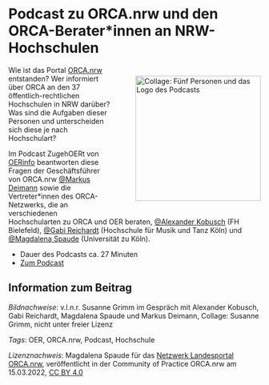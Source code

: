 # Podcast zu ORCA.nrw und den ORCA-Berater\*innen an NRW-Hochschulen

<img src="https://github.com/lindahalm-hsbi/infOERmiert/assets/149470876/13b5562f-b6dd-4937-a977-13cc7bb26c86" style="float: right; margin: 20px 0px 20px 50px" alt="Collage: Fünf Personen und das Logo des Podcasts" title="Collage_Podcast-zugehOERt_Folge-ORCA.nrw_.png" width="250px"/> 

Wie ist das Portal [ORCA.nrw](https://www.orca.nrw/) entstanden? Wer informiert über ORCA an den 37 öffentlich-rechtlichen Hochschulen in NRW darüber? Was sind die Aufgaben dieser Personen und unterscheiden sich diese je nach Hochschulart?

Im Podcast ZugehOERt von [OERinfo](https://open-educational-resources.de/) beantworten diese Fragen der Geschäftsführer von ORCA.nrw [@Markus Deimann](https://community.orca.nrw/u/ext-user-markus.deimann-ruhr-uni-bochum.de/) sowie die Vertreter\*innen des ORCA-Netzwerks, die an verschiedenen Hochschularten zu ORCA und OER beraten, [@Alexander Kobusch](https://community.orca.nrw/u/ext-user-alexander.kobusch-fh-bielefeld.de/) (FH Bielefeld), [@Gabi Reichardt](https://community.orca.nrw/u/reichardt/) (Hochschule für Musik und Tanz Köln) und [@Magdalena Spaude](https://community.orca.nrw/u/ext-user-mspaude1-uni-koeln.de/) (Universität zu Köln).

* Dauer des Podcasts ca. 27 Minuten
* [Zum Podcast](https://open-educational-resources.de/zugehoert-080-orca-nrw/)

## Information zum Beitrag

*Bildnachweise*: v.l.n.r. Susanne Grimm im Gespräch mit Alexander Kobusch, Gabi Reichardt, Magdalena Spaude und Markus Deimann, Collage: Susanne Grimm, nicht unter freier Lizenz

*Tags*: OER, ORCA.nrw, Podcast, Hochschule

*Lizenznachweis*: Magdalena Spaude für das <a href="http://www.orca.nrw/ueber-uns/netzwerk" target="_blank">Netzwerk Landesportal ORCA.nrw</a>, veröffentlicht in der Community of Practice ORCA.nrw am 15.03.2022, <a href="https://creativecommons.org/licenses/by/4.0/" target="_blank">CC BY 4.0</a>

